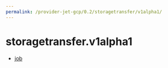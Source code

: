 ```yaml
---
permalink: /provider-jet-gcp/0.2/storagetransfer/v1alpha1/
---
```


# storagetransfer.v1alpha1



* [job](job.md)